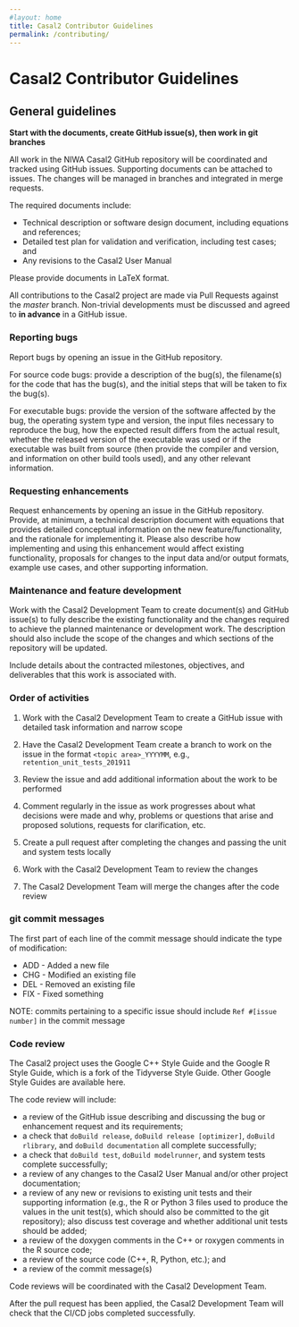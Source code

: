 ```yaml
---
#layout: home
title: Casal2 Contributor Guidelines
permalink: /contributing/
---
```


# Casal2 Contributor Guidelines

## General guidelines

**Start with the documents, create GitHub issue(s), then work in git branches**

All work in the NIWA Casal2 GitHub repository will be coordinated and tracked using GitHub issues. Supporting documents can be attached to issues. The changes will be managed in branches and integrated in merge requests.

The required documents include:

- Technical description or software design document, including equations and references;
- Detailed test plan for validation and verification, including test cases; and
- Any revisions to the Casal2 User Manual

Please provide documents in LaTeX format.

All contributions to the Casal2 project are made via Pull Requests against the *master* branch. Non-trivial developments must be discussed and agreed to **in advance** in a GitHub issue.

### Reporting bugs

Report bugs by opening an issue in the GitHub repository.

For source code bugs: provide a description of the bug(s), the filename(s) for the code that has the bug(s), and the initial steps that will be taken to fix the bug(s).

For executable bugs: provide the version of the software affected by the bug, the operating system type and version, the input files necessary to reproduce the bug, how the expected result differs from the actual result, whether the released version of the executable was used or if the executable was built from source (then provide the compiler and version, and information on other build tools used), and any other relevant information.

### Requesting enhancements

Request enhancements by opening an issue in the GitHub repository. Provide, at minimum, a technical description document with equations that provides detailed conceptual information on the new feature/functionality, and the rationale for implementing it. Please also describe how implementing and using this enhancement would affect existing functionality, proposals for changes to the input data and/or output formats, example use cases, and other supporting information.

### Maintenance and feature development

Work with the Casal2 Development Team to create document(s) and GitHub issue(s) to fully describe the existing functionality and the changes required to achieve the planned maintenance or development work. The description should also include the scope of the changes and which sections of the repository will be updated.

Include details about the contracted milestones, objectives, and deliverables that this work is associated with.

### Order of activities

1. Work with the Casal2 Development Team to create a GitHub issue with detailed task information and narrow scope

2. Have the Casal2 Development Team create a branch to work on the issue in the format `<topic area>_YYYYMM`, e.g., `retention_unit_tests_201911`

3. Review the issue and add additional information about the work to be performed

4. Comment regularly in the issue as work progresses about what decisions were made and why, problems or questions that arise and proposed solutions, requests for clarification, etc.

5. Create a pull request after completing the changes and passing the unit and system tests locally

6. Work with the Casal2 Development Team to review the changes

7. The Casal2 Development Team will merge the changes after the code review

### git commit messages

The first part of each line of the commit message should indicate the type of modification:

- ADD - Added a new file
- CHG - Modified an existing file
- DEL - Removed an existing file
- FIX - Fixed something

NOTE: commits pertaining to a specific issue should include `Ref #[issue number]` in the commit message

### Code review

The Casal2 project uses the Google C++ Style Guide and the Google R Style Guide, which is a fork of the Tidyverse Style Guide. Other Google Style Guides are available here.

The code review will include:

- a review of the GitHub issue describing and discussing the bug or enhancement request and its requirements;
- a check that `doBuild release`, `doBuild release [optimizer]`, `doBuild rlibrary`, and `doBuild documentation` all complete successfully;
- a check that `doBuild test`, `doBuild modelrunner`, and system tests complete successfully;
- a review of any changes to the Casal2 User Manual and/or other project documentation;
- a review of any new or revisions to existing unit tests and their supporting information (e.g., the R or Python 3 files used to produce the values in the unit test(s), which should also be committed to the git repository); also discuss test coverage and whether additional unit tests should be added;
- a review of the doxygen comments in the C++ or roxygen comments in the R source code;
- a review of the source code (C++, R, Python, etc.); and
- a review of the commit message(s)

Code reviews will be coordinated with the Casal2 Development Team.

After the pull request has been applied, the Casal2 Development Team will check that the CI/CD jobs completed successfully.


